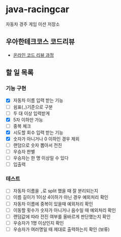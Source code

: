 # java-racingcar
자동차 경주 게임 미션 저장소

## 우아한테크코스 코드리뷰
* [온라인 코드 리뷰 과정](https://github.com/woowacourse/woowacourse-docs/blob/master/maincourse/README.md)

## 할 일 목록

### 기능 구현

- [x]  자동차 이름 입력 받는 기능
  - [ ]  쉼표(`,`)기준으로 구분
  - [ ]  두 대 이상 입력받게
  - [x]  5자 이하만 가능
  - [ ]  중복 체크
- [x]  시도할 회수 입력 받는 기능
  - [x]  숫자가 아니거나 0 이하인 경우 제외
- [ ]  랜덤으로 숫자 뽑아서 전진
- [ ]  우승자 판별
  - [ ]  우승자는 한 명 이상일 수 있다
- [ ]  입출력

### 테스트

- [ ]  자동차 이름을 `,`로 split 했을 때 잘 분리되는지
- [ ]  이름 길이가 1이상 4이하가 아닌 경우 예외처리 확인
- [ ]  자동차 이름에 중복이 있을때 예외처리 확인
- [ ]  이동할 횟수가 숫자가 아니거나 음수일 때 예외처리 확인
- [ ]  랜덤값에 따라 전진 여부를 올바르게 판단했는지 확인
- [ ]  우승자가 1명 이상인지 확인
- [ ]  우승자가 여러명일 때 제대로 출력하는지 확인 (보류)